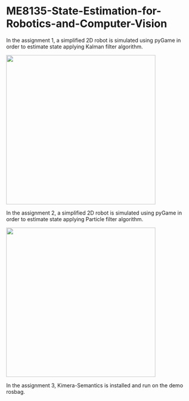 # ME8135-State-Estimation-for-Robotics-and-Computer-Vision

In the assignment 1, a simplified 2D robot is simulated using pyGame in order to estimate state applying Kalman filter algorithm.

<!--- ![result](https://user-images.githubusercontent.com/82809946/120168901-a5b26b00-c214-11eb-979d-2b6ac5ccbfc3.png) --->


<img src="https://user-images.githubusercontent.com/82809946/124395648-795da300-dd1a-11eb-8b29-4b470505c113.gif" width="400" height="400" />


In the assignment 2, a simplified 2D robot is simulated using pyGame in order to estimate state applying Particle filter algorithm.
<!--- ![Particle_Filter_Video1](https://user-images.githubusercontent.com/82809946/124398419-e1b48080-dd2a-11eb-9b85-bd55201bdd0a.gif) --->

<img src="https://user-images.githubusercontent.com/82809946/124398419-e1b48080-dd2a-11eb-9b85-bd55201bdd0a.gif" width="400" height="400" />


In the assignment 3, Kimera-Semantics is installed and run on the demo rosbag.
